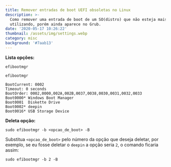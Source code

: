 ```yaml
---
title: Remover entradas de boot UEFI obsoletas no Linux
description: >-
  Como remover uma entrada de boot de um SO(distro) que não esteja mais
  utilizando, porém ainda aparece no Grub.
date: '2020-05-17 10:26:22'
thumbnail: /assets/img/settings.webp
category: misc
background: '#7aab13'
---
```

**Lista opções:**

```shell
efibootmgr
```

```shell   
efibootmgr
   
BootCurrent: 0002
Timeout: 0 seconds
BootOrder: 0002,0000,002A,002B,0037,0038,0030,0031,0032,0033
Boot0000* Windows Boot Manager
Boot0001  Diskette Drive
Boot0002* deepin
Boot0016* USB Storage Device
```

**Deleta opção:**

```shell
sudo efibootmgr -b <opcao_de_boot> -B
```

Substitua `<opcao_de_boot>` pelo número da opção que deseja deletar, por exemplo, se eu fosse deletar o `deepin` a opção seria `2`, o comando ficaria assim:

```shell
sudo efibootmgr -b 2 -B
```
